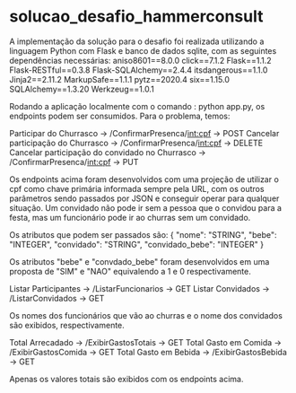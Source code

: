 # solucao_desafio_hammerconsult

A implementação da solução para o desafio foi realizada utilizando a linguagem Python com Flask e banco de dados sqlite, com as seguintes dependências necessárias:
aniso8601==8.0.0
click==7.1.2
Flask==1.1.2
Flask-RESTful==0.3.8
Flask-SQLAlchemy==2.4.4
itsdangerous==1.1.0
Jinja2==2.11.2
MarkupSafe==1.1.1
pytz==2020.4
six==1.15.0
SQLAlchemy==1.3.20
Werkzeug==1.0.1

Rodando a aplicação localmente com o comando : python app.py, os endpoints podem ser consumidos.
Para o problema, temos:

Participar do Churrasco                         -> /ConfirmarPresenca/<int:cpf> -> POST
Cancelar participação do Churrasco              -> /ConfirmarPresenca/<int:cpf> -> DELETE
Cancelar participação do convidado no Churrasco -> /ConfirmarPresenca/<int:cpf> -> PUT

Os endpoints acima foram desenvolvidos com uma projeção de utilizar o cpf como chave primária informada sempre pela URL, com os outros parâmetros sendo passados por JSON e conseguir operar para qualquer situação. Um convidado não pode ir sem a pessoa que o convidou para a festa, mas um funcionário pode ir ao churras sem um convidado.

Os atributos que podem ser passados são:
    {
        "nome": "STRING",
        "bebe": "INTEGER",
        "convidado": "STRING",
        "convidado_bebe": "INTEGER"
    }
    
Os atributos "bebe" e "convdado_bebe" foram desenvolvidos em uma proposta de "SIM" e "NAO" equivalendo a 1 e 0 respectivamente.

Listar Participantes -> /ListarFuncionarios -> GET
Listar Convidados    -> /ListarConvidados -> GET

Os nomes dos funcionários que vão ao churras e o nome dos convidados são exibidos, respectivamente.

Total Arrecadado       -> /ExibirGastosTotais -> GET
Total Gasto em Comida  -> /ExibirGastosComida -> GET
Total Gasto em Bebida  -> /ExibirGastosBebida -> GET

Apenas os valores totais são exibidos com os endpoints acima.
